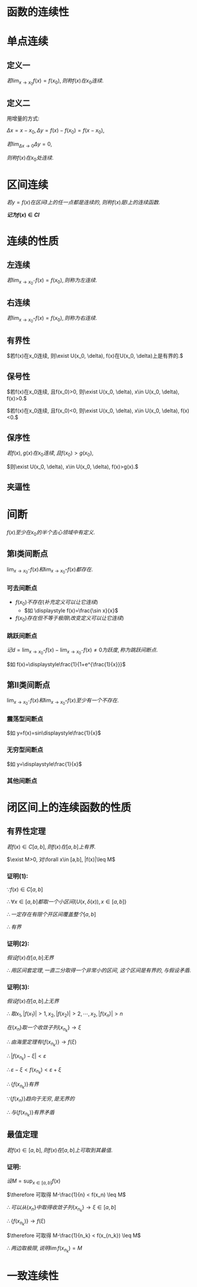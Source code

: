 # 函数的连续性

# 单点连续

## 定义一

$若\displaystyle\lim_{x\to x_0}f(x)=f(x_0), 则称f(x)在x_0连续.$

## 定义二

用增量的方式:

$\Delta x=x-x_0, \Delta y=f(x)-f(x_0)=f(x-x_0),$

$若\displaystyle\lim_{\Delta x \to 0}\Delta y =0,$

$则称f(x)在x_0处连续.$

# 区间连续

$若y=f(x)在区间I上的任一点都是连续的,$
$则称f(x)是I上的连续函数.$

**$记为 f(x) \in CI$**

# 连续的性质

## 左连续

$若\displaystyle\lim_{x\to x_0^-}f(x)=f(x_0), 则称为左连续.$

## 右连续

$若\displaystyle\lim_{x\to x_0^+}f(x)=f(x_0), 则称为右连续.$

## 有界性

$若f(x)在x_0连续, 则\exist U(x_0, \delta), f(x)在U(x_0, \delta)上是有界的.$

## 保号性

$若f(x)在x_0连续, 且f(x_0)>0, 则\exist U(x_0, \delta), x\in U(x_0, \delta), f(x)>0.$

$若f(x)在x_0连续, 且f(x_0)<0, 则\exist U(x_0, \delta), x\in U(x_0, \delta), f(x)<0.$

## 保序性

$若f(x), g(x)在x_0连续, 且f(x_0)>g(x_0),$

$则\exist U(x_0, \delta), x\in U(x_0, \delta), f(x)>g(x).$

## 夹逼性


# 间断

$f(x)至少在x_0的半个去心领域中有定义.$

## 第Ⅰ类间断点

$\displaystyle\lim_{x\to x_0^-}f(x)和\lim_{x\to x_0^+}f(x)都存在.$

### 可去间断点

* $f(x_0)不存在(补充定义可以让它连续)$
  * $如 \displaystyle f(x)=\frac{\sin x}{x}$
* $f(x_0)存在但不等于极限(改变定义可以让它连续)$

### 跳跃间断点

$记d=\displaystyle\lim_{x\to x_0^+}f(x)-\lim_{x\to x_0^-}f(x)\neq 0为跃度, 称为跳跃间断点.$

$如 f(x)=\displaystyle\frac{1}{1+e^{\frac{1}{x}}}$

## 第Ⅱ类间断点

$\displaystyle\lim_{x\to x_0^-}f(x)和\lim_{x\to x_0^+}f(x)至少有一个不存在.$

### 震荡型间断点

$如 y=f(x)=sin\displaystyle\frac{1}{x}$

### 无穷型间断点

$如 y=\displaystyle\frac{1}{x}$

### 其他间断点

# 闭区间上的连续函数的性质

## 有界性定理

$若f(x)\in C[a,b], 则f(x)在[a,b]上有界.$

$\exist M>0, 对\forall x\in [a,b], |f(x)|\leq M$

### 证明(1):

$\because f(x)\in C[a,b]$

$\therefore \forall x\in [a,b]都取一个小区间\{U(x,\delta (x)), x\in [a,b]\}$

$\therefore 一定存在有限个开区间覆盖整个[a,b]$

$\therefore 有界$


### 证明(2):

$假设f(x)在[a,b]无界$

$\therefore 用区间套定理, 一直二分取得一个非常小的区间,$
$这个区间是有界的, 与假设矛盾.$

### 证明(3):

$假设f(x)在[a,b]上无界$

$\therefore 取x_1, |f(x_1)|>1, x_2, |f(x_2)|>2, \cdots, x_2, |f(x_n)|>n$

$在\{x_n\}取一个收敛子列 \{x_{n_k}\} \to\xi$

$\therefore 由海里定理有\{f(x_{n_k})\} \to f(\xi)$

$\therefore |f(x_{n_k})-\xi|<\varepsilon$

$\therefore \varepsilon-\xi<f(x_{n_k})<\varepsilon+\xi$

$\therefore \{f(x_{n_k})\}有界$

$\because \{f(x_n)\}趋向于无穷, 是无界的$

$\therefore 与\{f(x_{n_k})\}有界矛盾$

## 最值定理

$若f(x)\in [a,b], 则f(x)在[a,b]上可取到其最值.$

### 证明:

$设M=\displaystyle\sup_{x\in[a,b]}f(x)$

$\therefore 可取得 M-\frac{1}{n} < f(x_n) \leq M$

$\therefore 可以从\{x_n\}中取得收敛子列\{x_{n_k}\}\to \xi \in [a,b]$

$\therefore \{f(x_{n_k})\}\to f(\xi)$

$\therefore 可取得 M-\frac{1}{n_k} < f(x_{n_k}) \leq M$

$\therefore 两边取极限, 说明\lim f(x_{n_k})=M$

# 一致连续性
